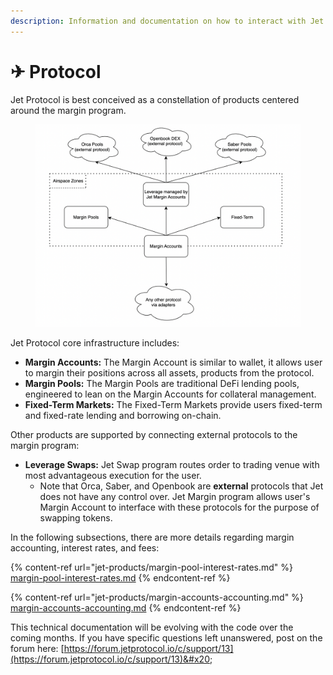 ```yaml
---
description: Information and documentation on how to interact with Jet Protocol
---
```


# ✈ Protocol

Jet Protocol is best conceived as a constellation of products centered around the margin program.

<figure><img src="../.gitbook/assets/image.png" alt=""><figcaption></figcaption></figure>

Jet Protocol core infrastructure includes:

* **Margin Accounts:** The Margin Account is similar to wallet, it allows user to margin their positions across all assets, products from the protocol.
* **Margin Pools:** The Margin Pools are traditional DeFi lending pools, engineered to lean on the Margin Accounts for collateral management.
* **Fixed-Term Markets:** The Fixed-Term Markets provide users fixed-term and fixed-rate lending and borrowing on-chain.

Other products are supported by connecting external protocols to the margin program:

* **Leverage Swaps:** Jet Swap program routes order to trading venue with most advantageous execution for the user.
  * Note that Orca, Saber, and Openbook are **external** protocols that Jet does not have any control over. Jet Margin program allows user's Margin Account to interface with these protocols for the purpose of swapping tokens.

In the following subsections, there are more details regarding margin accounting, interest rates, and fees:

{% content-ref url="jet-products/margin-pool-interest-rates.md" %}
[margin-pool-interest-rates.md](jet-products/margin-pool-interest-rates.md)
{% endcontent-ref %}

{% content-ref url="jet-products/margin-accounts-accounting.md" %}
[margin-accounts-accounting.md](jet-products/margin-accounts-accounting.md)
{% endcontent-ref %}



This technical documentation will be evolving with the code over the coming months. If you have specific questions left unanswered, post on the forum here: [https://forum.jetprotocol.io/c/support/13](https://forum.jetprotocol.io/c/support/13)&#x20;
